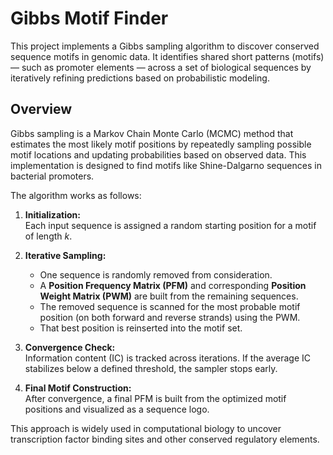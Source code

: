# Gibbs Motif Finder

This project implements a Gibbs sampling algorithm to discover conserved sequence motifs in genomic data. It identifies shared short patterns (motifs) — such as promoter elements — across a set of biological sequences by iteratively refining predictions based on probabilistic modeling.

## Overview

Gibbs sampling is a Markov Chain Monte Carlo (MCMC) method that estimates the most likely motif positions by repeatedly sampling possible motif locations and updating probabilities based on observed data. This implementation is designed to find motifs like Shine-Dalgarno sequences in bacterial promoters.

The algorithm works as follows:

1. **Initialization:**  
   Each input sequence is assigned a random starting position for a motif of length *k*.

2. **Iterative Sampling:**  
   - One sequence is randomly removed from consideration.  
   - A **Position Frequency Matrix (PFM)** and corresponding **Position Weight Matrix (PWM)** are built from the remaining sequences.  
   - The removed sequence is scanned for the most probable motif position (on both forward and reverse strands) using the PWM.  
   - That best position is reinserted into the motif set.

3. **Convergence Check:**  
   Information content (IC) is tracked across iterations. If the average IC stabilizes below a defined threshold, the sampler stops early.

4. **Final Motif Construction:**  
   After convergence, a final PFM is built from the optimized motif positions and visualized as a sequence logo.

This approach is widely used in computational biology to uncover transcription factor binding sites and other conserved regulatory elements.
